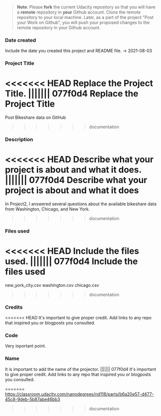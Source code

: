 >**Note**: Please **fork** the current Udacity repository so that you will have a **remote** repository in **your** Github account. Clone the remote repository to your local machine. Later, as a part of the project "Post your Work on Github", you will push your proposed changes to the remote repository in your Github account.

### Date created
Include the date you created this project and README file.
-> 2021-08-03

### Project Title
<<<<<<< HEAD
Replace the Project Title.
||||||| 077f0d4
Replace the Project Title
=======
Post Bikeshare data on GitHub
>>>>>>> documentation

### Description
<<<<<<< HEAD
Describe what your project is about and what it does.
||||||| 077f0d4
Describe what your project is about and what it does
=======
In Project2, I answered several questions about the available bikeshare data from Washington, Chicago, and New York.
>>>>>>> documentation

### Files used
<<<<<<< HEAD
Include the files used.
||||||| 077f0d4
Include the files used
=======
new_york_city.csv
washington.csv
chicago.csv
>>>>>>> documentation

### Credits
<<<<<<< HEAD
It's important to give proper credit. Add links to any repo that inspired you or blogposts you consulted.

### Code
Very inportant point.

### Name
It is important to add the name of the projector.
||||||| 077f0d4
It's important to give proper credit. Add links to any repo that inspired you or blogposts you consulted.

=======
https://classroom.udacity.com/nanodegrees/nd118/parts/b6a20e57-d477-45c8-9deb-5b87abe46bb3
>>>>>>> documentation
